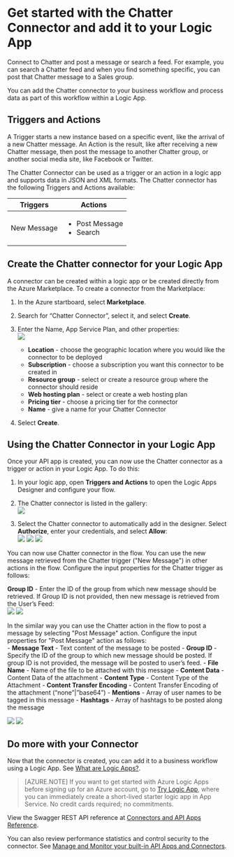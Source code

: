 <properties
   pageTitle="Using the Chatter Connector in Logic Apps | Microsoft Azure App Service"
   description="How to create and configure the Chatter Connector or API app and use it in a logic app in Azure App Service"
   services="app-service\logic"
   documentationCenter=".net,nodejs,java"
   authors="anuragdalmia"
   manager="dwrede"
   editor=""/>

<tags
   ms.service="app-service-logic"
   ms.devlang="multiple"
   ms.topic="article"
   ms.tgt_pltfrm="na"
   ms.workload="integration"
   ms.date="11/30/2015"
   ms.author="sameerch"/>


# Get started with the Chatter Connector and add it to your Logic App 
Connect to Chatter and post a message or search a feed. For example, you can search a Chatter feed and when you find something specific, you can post that Chatter message to a Sales group.

You can add the Chatter connector to your business workflow and process data as part of this workflow within a Logic App. 

## Triggers and Actions

A Trigger starts a new instance based on a specific event, like the arrival of a new Chatter message. An Action is the result, like after receiving a new Chatter message, then post the message to another Chatter group,  or another social media site, like Facebook or Twitter.

The Chatter Connector can be used as a trigger or an action in a logic app and supports data in JSON and XML formats. The Chatter connector has the following Triggers and Actions available:

Triggers | Actions
--- | ---
New Message | <ul><li>Post Message</li><li>Search</li></ul>


## Create the Chatter connector for your Logic App
A connector can be created within a logic app or be created directly from the Azure Marketplace. To create a connector from the Marketplace:  

1. In the Azure startboard, select **Marketplace**.
2. Search for “Chatter Connector”, select it, and select **Create**.
3. Enter the Name, App Service Plan, and other properties:  
    ![][1]  
    - **Location** - choose the geographic location where you would like the connector to be deployed
    - **Subscription** - choose a subscription you want this connector to be created in
    - **Resource group** - select or create a resource group where the connector should reside
    - **Web hosting plan** - select or create a web hosting plan
    - **Pricing tier** - choose a pricing tier for the connector
    - **Name** - give a name for your Chatter Connector

4. Select **Create**.


## Using the Chatter Connector in your Logic App
Once your API app is created, you can now use the Chatter connector as a trigger or action in your Logic App. To do this:

1. In your logic app, open **Triggers and Actions** to open the Logic Apps Designer and configure your flow.

2. The Chatter connector is listed in the gallery:  
    ![][4]
3. Select the Chatter connector to automatically add in the designer. Select **Authorize**, enter your credentials, and select **Allow**:  
    ![][5]
    ![][6]
    ![][7]

You can now use Chatter connector in the flow. You can use the new message retrieved from the Chatter trigger ("New Message") in other actions in the flow. Configure the input properties for the Chatter trigger as follows:

**Group ID** - Enter the ID of the group from which new message should be retrieved. If Group ID is not provided, then new message is retrieved from the User’s Feed:  
    ![][8]
    ![][9]


In the similar way you can use the Chatter action in the flow to post a message by selecting "Post Message" action. Configure the input properties for "Post Message" action as follows:  
    - **Message Text** - Text content of the message to be posted
    - **Group ID** - Specify the ID of the group to which new message should be posted. If group ID is not provided, the message will be posted to user’s feed.
    -   **File Name** - Name of the file to be attached with this message
    -   **Content Data** - Content Data of the attachment
    -   **Content Type** - Content Type of the Attachment
    -   **Content Transfer Encoding** - Content Transfer Encoding of the attachment (“none”|”base64”)
    -   **Mentions** - Array of user names to be tagged in this message
    -   **Hashtags** - Array of hashtags to be posted along the message  

![][10]
![][11]

## Do more with your Connector
Now that the connector is created, you can add it to a business workflow using a Logic App. See [What are Logic Apps?](app-service-logic-what-are-logic-apps.md).

>[AZURE.NOTE] If you want to get started with Azure Logic Apps before signing up for an Azure account, go to [Try Logic App](https://tryappservice.azure.com/?appservice=logic), where you can immediately create a short-lived starter logic app in App Service. No credit cards required; no commitments.

View the Swagger REST API reference at [Connectors and API Apps Reference](http://go.microsoft.com/fwlink/p/?LinkId=529766).

You can also review performance statistics and control security to the connector. See [Manage and Monitor your built-in API Apps and Connectors](app-service-logic-monitor-your-connectors.md).


<!--Image references-->
[1]: ./media/app-service-logic-connector-chatter/img1.PNG
[2]: ./media/app-service-logic-connector-chatter/img2.PNG
[3]: ./media/app-service-logic-connector-chatter/img3.png
[4]: ./media/app-service-logic-connector-chatter/img4.png
[5]: ./media/app-service-logic-connector-chatter/img5.PNG
[6]: ./media/app-service-logic-connector-chatter/img6.PNG
[7]: ./media/app-service-logic-connector-chatter/img7.PNG
[8]: ./media/app-service-logic-connector-chatter/img8.PNG
[9]: ./media/app-service-logic-connector-chatter/img9.PNG
[10]: ./media/app-service-logic-connector-chatter/img10.PNG
[11]: ./media/app-service-logic-connector-chatter/img11.PNG




<!--HONumber=Mar16_HO4-->


